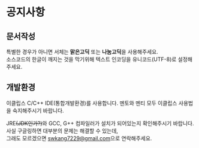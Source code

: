 # 공지사항

## 문서작성
특별한 경우가 아니면 서체는 **맑은고딕** 또는 **나눔고딕**을 사용해주세요.  
소스코드의 한글이 깨지는 것을 막기위해 텍스트 인코딩을 유니코드(UTF-8)로 설정해주세요.  

## 개발환경
이클립스 C/C++ IDE(통합개발환경)를 사용합니다.
멘토와 멘티 모두 이클립스 사용법을 숙지해주시기 바랍니다.

JRE~~(JDK인가?)~~와 GCC, G++ 컴파일러가 설치가 되어있는지 확인해주시기 바랍니다.  
사실 구글링하면 대부분의 문제는 해결할 수 있는데,  
그래도 모르겠으면 <swkang7229@gmail.com>으로 연락해주세요.

